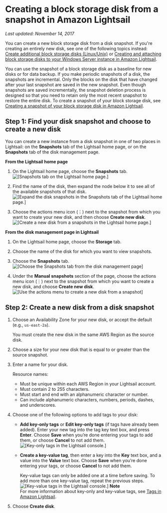 # Creating a block storage disk from a snapshot in Amazon Lightsail<a name="create-new-block-storage-disk-from-snapshot"></a>

 *Last updated: November 14, 2017* 

You can create a new block storage disk from a disk snapshot\. If you're creating an entirely new disk, see one of the following topics instead: [Create additional block storage disks \(Linux/Unix\)](create-and-attach-additional-block-storage-disks-linux-unix.md) or [Creating and attaching block storage disks to your Windows Server instance in Amazon Lightsail](create-and-attach-additional-block-storage-disks-windows.md)\.

You can use the snapshot of a block storage disk as a baseline for new disks or for data backup\. If you make periodic snapshots of a disk, the snapshots are incremental\. Only the blocks on the disk that have changed after your last snapshot are saved in the new snapshot\. Even though snapshots are saved incrementally, the snapshot deletion process is designed so that you need to retain only the most recent snapshot to restore the entire disk\. To create a snapshot of your block storage disk, see [Creating a snapshot of your block storage disk in Amazon Lightsail](create-block-storage-disk-snapshot.md)\.

## Step 1: Find your disk snapshot and choose to create a new disk<a name="find-your-snapshot-and-choose-create-new-disk"></a>

You can create a new instance from a disk snapshot in one of two places in Lightsail: on the **Snapshots** tab of the Lightsail home page, or on the **Snapshots** tab of the disk management page\.

**From the Lightsail home page**

1. On the Lightsail home page, choose the **Snapshots** tab\.  
![\[Snapshots tab on the Lightsail home page.\]](https://d9yljz1nd5001.cloudfront.net/en_us/a825044edce3b3cf14c8cdbea7367d2e/images/amazon-lightsail-home-page-snapshots-tab.png)

1. Find the name of the disk, then expand the node below it to see all of the available snapshots of that disk\.  
![\[Expand the disk snapshots in the Snapshots tab of the Lightsail home page.\]](https://d9yljz1nd5001.cloudfront.net/en_us/a825044edce3b3cf14c8cdbea7367d2e/images/amazon-lightsail-snapshots-tab-available-disk-snapshots.png)

1. Choose the actions menu icon \(⋮\) next to the snapshot from which you want to create your new disk, and then choose **Create new disk**\.  
![\[Create a new disk from a snapshots in the Lightsail home page.\]](https://d9yljz1nd5001.cloudfront.net/en_us/a825044edce3b3cf14c8cdbea7367d2e/images/amazon-lightsail-action-menu-create-new-disk.png)

**From the disk management page in Lightsail**

1. On the Lightsail home page, choose the **Storage** tab\.

1. Choose the name of the disk for which you want to view snapshots\.

1. Choose the **Snapshots** tab\.  
![\[Choose the Snapshots tab from the disk management page\]](https://d9yljz1nd5001.cloudfront.net/en_us/a825044edce3b3cf14c8cdbea7367d2e/images/amazon-lightsail-disk-management-snapshots-tab.png)

1. Under the **Manual snapshots** section of the page, choose the actions menu icon \(⋮\) next to the snapshot from which you want to create a new disk, and choose **Create new disk**\.  
![\[Use the actions menu to create a new disk from a snapshot\]](https://d9yljz1nd5001.cloudfront.net/en_us/a825044edce3b3cf14c8cdbea7367d2e/images/create-new-disk-from-snapshot-disk-management-page.png)

## Step 2: Create a new disk from a disk snapshot<a name="create-new-disk-from-disk-snapshot"></a>

1. Choose an Availability Zone for your new disk, or accept the default \(e\.g\., `us-east-2a`\)\.

   You must create the new disk in the same AWS Region as the source disk\.

1. Choose a size for your new disk that is equal to or greater than the source snapshot\.

1. Enter a name for your disk\.

   Resource names:
   + Must be unique within each AWS Region in your Lightsail account\.
   + Must contain 2 to 255 characters\.
   + Must start and end with an alphanumeric character or number\.
   + Can include alphanumeric characters, numbers, periods, dashes, and underscores\.

1. Choose one of the following options to add tags to your disk:
   + **Add key\-only tags** or **Edit key\-only tags** \(if tags have already been added\)\. Enter your new tag into the tag key text box, and press **Enter**\. Choose **Save** when you’re done entering your tags to add them, or choose **Cancel** to not add them\.  
![\[Key-only tags in the Lightsail console.\]](https://d9yljz1nd5001.cloudfront.net/en_us/a825044edce3b3cf14c8cdbea7367d2e/images/amazon-lightsail-key-only-tags.png)
   + **Create a key\-value tag**, then enter a key into the **Key** text box, and a value into the **Value** text box\. Choose **Save** when you’re done entering your tags, or choose **Cancel** to not add them\.

     Key\-value tags can only be added one at a time before saving\. To add more than one key\-value tag, repeat the previous steps\.  
![\[Key-value tags in the Lightsail console.\]](https://d9yljz1nd5001.cloudfront.net/en_us/a825044edce3b3cf14c8cdbea7367d2e/images/amazon-lightsail-key-value-tag.png)
**Note**  
For more information about key\-only and key\-value tags, see [Tags in Amazon Lightsail](amazon-lightsail-tags.md)\.

1. Choose **Create disk**\.